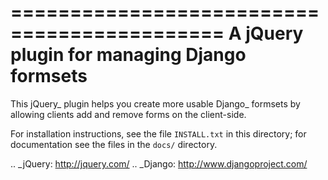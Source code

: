 ============================================
A jQuery plugin for managing Django formsets
============================================

This jQuery_ plugin helps you create more usable Django_ formsets by
allowing clients add and remove forms on the client-side.

For installation instructions, see the file ``INSTALL.txt`` in
this directory; for documentation see the files in the ``docs/``
directory.

.. _jQuery: http://jquery.com/
.. _Django: http://www.djangoproject.com/
